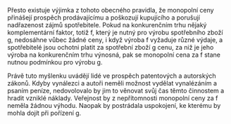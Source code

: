 Přesto existuje výjimka z tohoto obecného pravidla, že monopolní ceny přinášejí prospěch prodávajícímu a poškozují kupujícího a porušují nadřazenost zájmů spotřebitele. Pokud na konkurenčním trhu nějaký komplementární faktor, totiž f, který je nutný pro výrobu spotřebního zboží g, nedosáhne vůbec žádné ceny, i když výroba f vyžaduje různé výdaje, a spotřebitelé jsou ochotni platit za spotřební zboží g cenu, za niž je jeho výroba na konkurenčním trhu výnosná, pak se monopolní cena za f stane nutnou podmínkou pro výrobu g.

Právě tuto myšlenku uvádějí lidé ve prospěch patentových a autorských zákonů. Kdyby vynálezci a autoři neměli možnost vydělat vynalézáním a psaním peníze, nedovolovalo by jim to věnovat svůj čas těmto činnostem a hradit vzniklé náklady. Veřejnost by z nepřítomnosti monopolní ceny za f neměla žádnou výhodu. Naopak by postrádala uspokojení, ke kterému by mohla dojít při pořízení g.